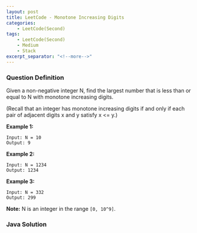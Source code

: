 ```yaml
---
layout: post
title: LeetCode - Monotone Increasing Digits
categories:
    - LeetCode(Second)
tags:
    - LeetCode(Second)
    - Medium
    - Stack
excerpt_separator: "<!--more-->"
---
```


### Question Definition
Given a non-negative integer N, find the largest number that is less than or equal to N with monotone increasing digits.

(Recall that an integer has monotone increasing digits if and only if each pair of adjacent digits x and y satisfy x <= y.)
<!--more-->

**Example 1:**
```
Input: N = 10
Output: 9
```
**Example 2:**
```
Input: N = 1234
Output: 1234
```
**Example 3:**
```
Input: N = 332
Output: 299
```
**Note:** N is an integer in the range `[0, 10^9]`.
### Java Solution
```java
```